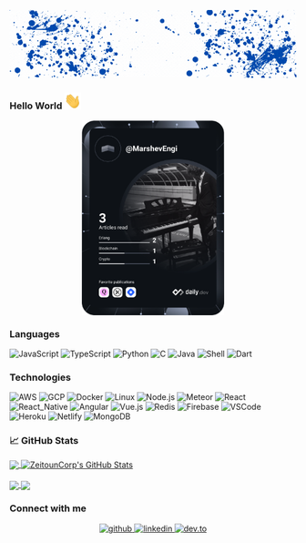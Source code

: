 [![Header](https://github.com/ZeitounCorp/ZeitounCorp/blob/main/GH.gif "Header")](https://github.com/ZeitounCorp/ZeitounCorp/)
### Hello World <img src="https://raw.githubusercontent.com/ZeitounCorp/ZeitounCorp/main/wave.gif" width="30px">

<div align="center">
  <a href="https://app.daily.dev/MarshevEngi"><img align="center" src="https://github.com/ZeitounCorp/ZeitounCorp/blob/main/devcard.svg" width="250" alt="Lenny Zeitoun's Dev Card"/></a>
</div>

### Languages

![JavaScript](https://img.shields.io/badge/-JavaScript-000?&logo=JavaScript)
![TypeScript](https://img.shields.io/badge/-TypeScript-000?&logo=TypeScript)
![Python](https://img.shields.io/badge/-Python-000?&logo=Python)
![C](https://img.shields.io/badge/-C-000?&logo=C)
![Java](https://img.shields.io/badge/-Java-000?&logo=Java&logoColor=007396)
![Shell](https://img.shields.io/badge/-Shell-000?&logo=Shell)
![Dart](https://img.shields.io/badge/-Dart-000?&logo=Dart)

### Technologies

![AWS](https://img.shields.io/badge/-AWS-000?&logo=Amazon-AWS&logoColor=F90)
![GCP](https://img.shields.io/badge/-GCP-000?&logo=google-cloud)
![Docker](https://img.shields.io/badge/-Docker-000?&logo=Docker)
![Linux](https://img.shields.io/badge/-Linux-000?&logo=Linux)
![Node.js](https://img.shields.io/badge/-Node.js-000?&logo=node.js)
![Meteor](https://img.shields.io/badge/-Meteor-000?&logo=Meteor)
![React](https://img.shields.io/badge/-React-000?&logo=React)
![React_Native](https://img.shields.io/badge/-React_Native-000?&logo=React)
![Angular](https://img.shields.io/badge/-Angular-000?&logo=Angular&logoColor=red)
![Vue.js](https://img.shields.io/badge/-Vue.js-000?&logo=Vue.js)
![Redis](https://img.shields.io/badge/-Redis-000?&logo=Redis)
![Firebase](https://img.shields.io/badge/-Firebase-000?&logo=Firebase)
![VSCode](https://img.shields.io/badge/-VSCode-000?&logo=microsoft) 
![Heroku](https://img.shields.io/badge/-Heroku-000?&logo=Heroku&logoColor=430098)
![Netlify](https://img.shields.io/badge/-Netlify-000?&logo=Netlify&logoColor=00C7B7)
![MongoDB](https://img.shields.io/badge/-MongoDB-000?&logo=MongoDB)

### &#x1f4c8; GitHub Stats

<div>
  <a href="https://github.com/ZeitounCorp/ZeitounCorp">
    <img align="center" src="https://github-readme-stats.vercel.app/api/top-langs/?username=ZeitounCorp&count_private=true&show_icons=true&theme=dracula&hide=scss,css,html,tex&langs_count=3" />
  </a>
  <a href="https://github.com/ZeitounCorp/ZeitounCorp">
    <img align="center" src="https://github-readme-stats.vercel.app/api?username=ZeitounCorp&show_icons=true&line_height=27&count_private=true&theme=dracula" alt="ZeitounCorp's GitHub Stats" />
  </a>
</div>

<br />

<div>
  <a href="https://github.com/ZeitounCorp/load-balancer">
    <img align="center" src="https://github-readme-stats.vercel.app/api/pin/?username=ZeitounCorp&repo=load-balancer&theme=dracula" />
  </a>
  <a href="https://github.com/ZeitounCorp/addUsefullLinks">
    <img align="center" src="https://github-readme-stats.vercel.app/api/pin/?username=ZeitounCorp&repo=addUsefullLinks&theme=dracula" />
  </a>    
</div>

### Connect with me  
<div align="center">
  <a href="https://github.com/ZeitounCorp" target="_blank">
    <img src=https://img.shields.io/badge/github-%2324292e.svg?&style=for-the-badge&logo=github&logoColor=white alt=github style="margin-bottom: 5px;" />
  </a>
  <a href="https://www.linkedin.com/in/lenny-zeitoun/" target="_blank">
    <img src=https://img.shields.io/badge/linkedin-%231E77B5.svg?&style=for-the-badge&logo=linkedin&logoColor=white alt=linkedin style="margin-bottom: 5px;" />
  </a>  
  <a href="https://dev.to/zeitouncorp" target="_blank">
    <img src=https://img.shields.io/badge/dev.to-0A0A0A?style=for-the-badge&logo=dev.to&logoColor=white alt=dev.to style="margin-bottom: 5px;" />
  </a>
</div>  
